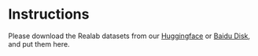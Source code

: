 # Instructions

Please download the Realab datasets from our [Huggingface](https://huggingface.co/datasets/Zhonghua/Realab/tree/main) or [Baidu Disk](), and put them here. 

